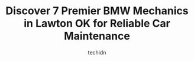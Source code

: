 ---
layout: ampstory
image: https://images.unsplash.com/photo-1608506876688-ab805ee6c2c6?ixlib=rb-4.0.3&ixid=MnwxMjA3fDB8MHxwaG90by1wYWdlfHx8fGVufDB8fHx8&auto=format&fit=crop&w=640&h=853&q=80
author: techidn
featured: false
description: Searching for the finest BMW Mechanic in Lawton OK, USA? Look no further than the 7 best BMW Mechanic in the area, where youll find a team of highly qualified professionals ready to handle 
title: Discover 7 Premier BMW Mechanics in Lawton OK for Reliable Car Maintenance
cover:
   title: Discover 7 Premier BMW Mechanics in Lawton OK for Reliable Car Maintenance
   subtitle: Rickpate
   background: https://images.unsplash.com/photo-1608506876688-ab805ee6c2c6?ixlib=rb-4.0.3&ixid=MnwxMjA3fDB8MHxwaG90by1wYWdlfHx8fGVufDB8fHx8&auto=format&fit=crop&w=640&h=853&q=80

pages: 
 - layout: thirds
   top: <h1>#1 Redds Automotive Repair</h1>
   bottom: "<p>This is by far the greatest mechanic experience I have ever had! I had to have my starter replaced and Redds did a wonderful job helping me get that done! The staff was </p>"
   background: https://www.knot35.com/toplist/wp-content/uploads/2023/06/best-bmw-mechanic-1-in-lawton-ok-1685831367.jpeg
   backgroundblur: true
 - layout: thirds
   top: <h1>#2 B & M Collision Repair</h1>
   bottom: "<p>3011 SW Summit Ave, Lawton, OK 73505, United States</p>"
   background: https://www.knot35.com/toplist/wp-content/uploads/2023/06/best-bmw-mechanic-2-in-lawton-ok-1685831367.jpeg
   cta:
      link: https://www.knot35.com/toplist/discover-7-premier-bmw-mechanics-in-lawton-ok-for-reliable-car-maintenance/
      text: Discover 7 Premier BMW Mechanics in Lawton OK for Reliable Car Maintenance
 - layout: thirds
   top: <h1>#3 BENNETT AUTO REPAIR</h1>
   bottom: "<p>6453 NW Cache Rd, Lawton, OK 73505, United States</p>"
   background: https://www.knot35.com/toplist/wp-content/uploads/2023/06/best-bmw-mechanic-3-in-lawton-ok-1685831368.jpeg
   cta:
      link: https://www.knot35.com/toplist/discover-7-premier-bmw-mechanics-in-lawton-ok-for-reliable-car-maintenance/
      text: Discover 7 Premier BMW Mechanics in Lawton OK for Reliable Car Maintenance
 - layout: thirds
   top: <h1>#4 Lynn McKenzie Automotive</h1>
   bottom: "<p>2201 SW B Ave, Lawton, OK 73501, United States</p>"
   background: https://images.unsplash.com/photo-1613843873231-1447db182f97?ixlib=rb-4.0.3&ixid=MnwxMjA3fDB8MHxwaG90by1wYWdlfHx8fGVufDB8fHx8&auto=format&fit=crop&w=640&h=853&q=80
   cta:
      link: https://www.knot35.com/toplist/discover-7-premier-bmw-mechanics-in-lawton-ok-for-reliable-car-maintenance/
      text: Discover 7 Premier BMW Mechanics in Lawton OK for Reliable Car Maintenance
 - layout: thirds
   top: <h1>#5 Pats Auto Repair LLC</h1>
   bottom: "<p>2116 NW Dearborn Ave, Lawton, OK 73507, United States</p>"
   background: https://images.unsplash.com/photo-1522441815192-d9f04eb0615c?ixlib=rb-4.0.3&ixid=MnwxMjA3fDB8MHxwaG90by1wYWdlfHx8fGVufDB8fHx8&auto=format&fit=crop&w=640&h=853&q=80
   cta:
      link: https://www.knot35.com/toplist/discover-7-premier-bmw-mechanics-in-lawton-ok-for-reliable-car-maintenance/
      text: Discover 7 Premier BMW Mechanics in Lawton OK for Reliable Car Maintenance
 - layout: thirds
   top: <h1>#6 S & J Auto Service</h1>
   bottom: "<p>2812 NW Fort Sill Blvd, Lawton, OK 73507, United States</p>"
   background: https://images.unsplash.com/photo-1547366785-564103df7e13?ixlib=rb-4.0.3&ixid=MnwxMjA3fDB8MHxwaG90by1wYWdlfHx8fGVufDB8fHx8&auto=format&fit=crop&w=640&h=853&q=80
   cta:
      link: https://www.knot35.com/toplist/discover-7-premier-bmw-mechanics-in-lawton-ok-for-reliable-car-maintenance/
      text: Discover 7 Premier BMW Mechanics in Lawton OK for Reliable Car Maintenance
 - layout: thirds
   top: <h1>#7 Tom Dunn Automotive</h1>
   bottom: "<p>206 NW Columbia Ave, Lawton, OK 73507, United States</p>"
   background: https://images.unsplash.com/photo-1602536052359-ef94c21c5948?ixlib=rb-4.0.3&ixid=MnwxMjA3fDB8MHxwaG90by1wYWdlfHx8fGVufDB8fHx8&auto=format&fit=crop&w=640&h=853&q=80
   cta:
      link: https://www.knot35.com/toplist/discover-7-premier-bmw-mechanics-in-lawton-ok-for-reliable-car-maintenance/
      text: Discover 7 Premier BMW Mechanics in Lawton OK for Reliable Car Maintenance
 - layout: thirds
   middle: Continue reading...
   background: https://images.unsplash.com/photo-1564951434112-64d74cc2a2d7?ixlib=rb-4.0.3&ixid=MnwxMjA3fDB8MHxwaG90by1wYWdlfHx8fGVufDB8fHx8&auto=format&fit=crop&w=640&h=853&q=80
   cta:
      link: https://www.knot35.com/toplist/discover-7-premier-bmw-mechanics-in-lawton-ok-for-reliable-car-maintenance/
      text: Discover 7 Premier BMW Mechanics in Lawton OK for Reliable Car Maintenance
      
---